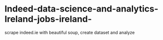 # Indeed-data-science-and-analytics-Ireland-jobs-ireland-
scrape indeed.ie with beautiful soup, create dataset and analyze  
